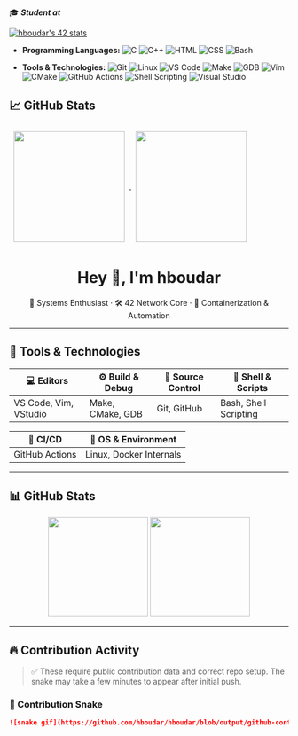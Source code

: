 🎓 ***Student at***

[![hboudar's 42 stats](https://badge.mediaplus.ma/binary/hboudar)](https://github.com/oakoudad/badge42)
- **Programming Languages:** ![C](https://img.shields.io/badge/C-00599C?style=flat&logo=c&logoColor=white) ![C++](https://img.shields.io/badge/C++-00599C?style=flat&logo=c%2B%2B&logoColor=white) ![HTML](https://img.shields.io/badge/HTML-E34F26?style=flat&logo=html5&logoColor=white) ![CSS](https://img.shields.io/badge/CSS-1572B6?style=flat&logo=css3&logoColor=white) ![Bash](https://img.shields.io/badge/Bash-4EAA25?style=flat&logo=gnu-bash&logoColor=white)

- **Tools & Technologies:** ![Git](https://img.shields.io/badge/Git-F05032?style=flat&logo=git&logoColor=white) ![Linux](https://img.shields.io/badge/Linux-FCC624?style=flat&logo=linux&logoColor=white) ![VS Code](https://img.shields.io/badge/VS%20Code-007ACC?style=flat&logo=visual-studio-code&logoColor=white) ![Make](https://img.shields.io/badge/Make-0696D7?style=flat&logo=gnu&logoColor=white) ![GDB](https://img.shields.io/badge/GDB-306998?style=flat&logo=gdb&logoColor=white) ![Vim](https://img.shields.io/badge/Vim-019733?style=flat&logo=vim&logoColor=white) ![CMake](https://img.shields.io/badge/CMake-064F8C?style=flat&logo=cmake&logoColor=white) ![GitHub Actions](https://img.shields.io/badge/GitHub%20Actions-2088FF?style=flat&logo=github-actions&logoColor=white) ![Shell Scripting](https://img.shields.io/badge/Shell_Scripting-4EAA25?style=flat&logo=gnu-bash&logoColor=white) ![Visual Studio](https://img.shields.io/badge/Visual%20Studio-5C2D91?style=flat&logo=visual-studio&logoColor=white)

## &#x1f4c8; GitHub Stats

<a href="https://github.com/hboudar">
  <img height="200" align="center" style="margin:0.5rem" src="https://github-readme-stats.vercel.app/api?username=hboudar&show_icons=true&theme=gruvbox&card_width=250">
</a>
<a href="https://github.com/hboudar">
  <img height="200" align="center" style="margin:0.5rem" src="https://github-readme-stats.vercel.app/api/top-langs/?username=hboudar&layout=compact&theme=gruvbox&card_width=250">
</a>

<h1 align="center">Hey 👋, I'm hboudar</h1>
<p align="center">
  🧠 Systems Enthusiast · 🛠️ 42 Network Core · 🧩 Containerization & Automation
</p>

---

## 🔧 Tools & Technologies

| 💻 Editors           | ⚙️ Build & Debug        | 📁 Source Control | 🐧 Shell & Scripts       |
|---------------------|-------------------------|-------------------|--------------------------|
| VS Code, Vim, VStudio | Make, CMake, GDB        | Git, GitHub       | Bash, Shell Scripting    |

| 🤖 CI/CD            | 🧱 OS & Environment     |
|---------------------|-------------------------|
| GitHub Actions       | Linux, Docker Internals |

---

## 📊 GitHub Stats

<div align="center">
  <img height="180em" src="https://github-readme-stats.vercel.app/api?username=hboudar&show_icons=true&theme=radical&include_all_commits=true&count_private=true"/>
  <img height="180em" src="https://github-readme-stats.vercel.app/api/top-langs/?username=hboudar&layout=compact&theme=radical"/>
</div>

---

## 🔥 Contribution Activity

> ✅ These require public contribution data and correct repo setup. The snake may take a few minutes to appear after initial push.

### 🐍 Contribution Snake
```md
![snake gif](https://github.com/hboudar/hboudar/blob/output/github-contribution-grid-snake.svg)
